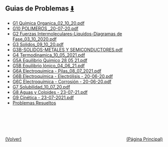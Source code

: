 
<html>
<body>
<h2>Guias de Problemas <a href="https://downgit.github.io/#/home?url=https://github.com/Apuntes-FIUBA/Apuntes-Electronica/tree/main/83 - Química/8301 - Quimica/Guias de Problemas" style="font-size:20px">  ⬇️ </a></h2>
<ul>
    <li><a href="G1 Química Organica_02_10_20.pdf">G1 Química Organica_02_10_20.pdf</a></li>
    <li><a href="G10 POLIMEROS _20-07-20.pdf">G10 POLIMEROS _20-07-20.pdf</a></li>
    <li><a href="G2 Fuerzas Intermoleculares-Liquidos-Diagramas de Fase_03_10_2020.pdf">G2 Fuerzas Intermoleculares-Liquidos-Diagramas de Fase_03_10_2020.pdf</a></li>
    <li><a href="G3 Solidos_09_10_20.pdf">G3 Solidos_09_10_20.pdf</a></li>
    <li><a href="G3B-SOLIDOS-METALES Y SEMICONDUCTORES.pdf">G3B-SOLIDOS-METALES Y SEMICONDUCTORES.pdf</a></li>
    <li><a href="G4 Termodinamica_10_05_2021.pdf">G4 Termodinamica_10_05_2021.pdf</a></li>
    <li><a href="G5A Equilibrio Quimico 28 05 21.pdf">G5A Equilibrio Quimico 28 05 21.pdf</a></li>
    <li><a href="G5B Equilibrio Iónico_04_06_21.pdf">G5B Equilibrio Iónico_04_06_21.pdf</a></li>
    <li><a href="G6A Electroquimica - Pilas_08_07_2021.pdf">G6A Electroquimica - Pilas_08_07_2021.pdf</a></li>
    <li><a href="G6B Electroquímica - Electrólisis - 20-06-20.pdf">G6B Electroquímica - Electrólisis - 20-06-20.pdf</a></li>
    <li><a href="G6C Electroquímica - Corrosión - 20-06-20.pdf">G6C Electroquímica - Corrosión - 20-06-20.pdf</a></li>
    <li><a href="G7 Solubilidad_10_07_20.pdf">G7 Solubilidad_10_07_20.pdf</a></li>
    <li><a href="G8 Aguas y Coloides - 23-07-21.pdf">G8 Aguas y Coloides - 23-07-21.pdf</a></li>
    <li><a href="G9 Cinética - 23-07-2021.pdf">G9 Cinética - 23-07-2021.pdf</a></li>
    <li><a href="Problemas Resueltos">Problemas Resueltos</a></li>
</ul>
</body>
</html>



































<br><br><br><br><br><a href="../" style="float: left">(Volver)</a> <a href="https://apuntes-fiuba.github.io/Apuntes-Electronica" style="float: right">(Página Principal)</a>
